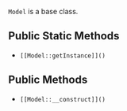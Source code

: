 `Model` is a base class.

## Public Static Methods

* `[[Model::getInstance]]()`

## Public Methods

* `[[Model::__construct]]()`

